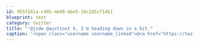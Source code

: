 ```yaml
---
id: 955f161a-c405-4e49-bbe5-18c2d5cf14b1
blueprint: text
category: twitter
title: "'@jvdw @austinxt k, I'm heading down in a bit."
caption: '<span class="username username_linked">@<a href="https://twitter.com/jvdw" title="John van der Woude">jvdw</a></span> <span class="username username_linked">@<a href="https://twitter.com/austinxt" title="Zenia Austin">austinxt</a></span> k, I''m heading down in a bit.'
---
```

